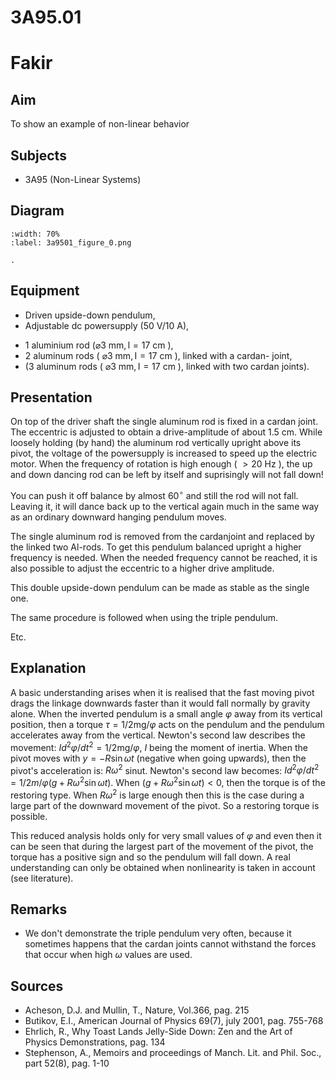 

# 3A95.01 
  # Fakir 
    
  
## Aim   
 To show an example of non-linear behavior    
  
## Subjects   
* 3A95 (Non-Linear Systems)   

## Diagram
   
```{figure} figures/figure_0.png
:width: 70%  
:label: 3a9501_figure_0.png  

. 
```

## Equipment
 *  Driven upside-down pendulum, 
 *  Adjustable dc powersupply ($50\mathrm{~V}/10\mathrm{~A}$), 
- 1 aluminium rod $(\varnothing 3 \mathrm{~mm}, \mathrm{l}=17 \mathrm{~cm}$ ),
- 2 aluminum rods ( $\varnothing 3 \mathrm{~mm}, \mathrm{I}=17 \mathrm{~cm}$ ), linked with a cardan- joint,
- (3 aluminum rods ( $\varnothing 3 \mathrm{~mm}, \mathrm{I}=17 \mathrm{~cm}$ ), linked with two cardan joints).

## Presentation   
On top of the driver shaft the single aluminum rod is fixed in a cardan joint. The eccentric is adjusted to obtain a drive-amplitude of about $1.5 \mathrm{~cm}$. While loosely holding (by hand) the aluminum rod vertically upright above its pivot, the voltage of the powersupply is increased to speed up the electric motor. When the frequency of rotation is high enough ( $>20 \mathrm{~Hz}$ ), the up and down dancing rod can be left by itself and suprisingly will not fall down!

You can push it off balance by almost $60^{\circ}$ and still the rod will not fall. Leaving it, it will dance back up to the vertical again much in the same way as an ordinary downward hanging pendulum moves.

The single aluminum rod is removed from the cardanjoint and replaced by the linked two Al-rods. To get this pendulum balanced upright a higher frequency is needed. When the needed frequency cannot be reached, it is also possible to adjust the eccentric to a higher drive amplitude.

This double upside-down pendulum can be made as stable as the single one.

The same procedure is followed when using the triple pendulum.

Etc.   
  
## Explanation   
A basic understanding arises when it is realised that the fast moving pivot drags the linkage downwards faster than it would fall normally by gravity alone. When the inverted pendulum is a small angle $\varphi$ away from its vertical position, then a torque $\tau=1 / 2 \mathrm{mg} / \varphi$ acts on the pendulum and the pendulum accelerates away from the vertical. Newton's second law describes the movement: $I d^{2} \varphi / d t^{2}=1 / 2 \mathrm{mg} / \varphi$, $I$ being the moment of inertia. When the pivot moves with $y=-R \sin \omega t$ (negative when going upwards), then the pivot's acceleration is: $R \omega^{2}$ sinut. Newton's second law becomes: $I d^{2} \varphi / d t^{2}=1 / 2 m / \varphi\left(g+R \omega^{2} \sin \omega t\right)$. When $\left(g+R \omega^{2} \sin \omega t\right)<0$, then the torque is of the restoring type. When $R \omega^{2}$ is large enough then this is the case during a large part of the downward movement of the pivot. So a restoring torque is possible.

This reduced analysis holds only for very small values of $\varphi$ and even then it can be seen that during the largest part of the movement of the pivot, the torque has a positive sign and so the pendulum will fall down. A real understanding can only be obtained when nonlinearity is taken in account (see literature).

## Remarks   
- We don't demonstrate the triple pendulum very often, because it sometimes happens that the cardan joints cannot withstand the forces that occur when high $\omega$ values are used.
   
  
## Sources
 *  Acheson, D.J. and Mullin, T., Nature, Vol.366, pag. 215 
 *  Butikov, E.I., American Journal of Physics 69(7), july 2001, pag. 755-768 
 *  Ehrlich, R., Why Toast Lands Jelly-Side Down: Zen and the Art of Physics Demonstrations, pag. 134 
 *  Stephenson, A., Memoirs and proceedings of Manch. Lit. and Phil. Soc., part 52(8), pag. 1-10
  